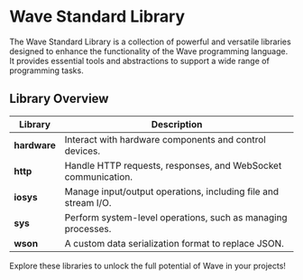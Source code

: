 # Wave Standard Library

The Wave Standard Library is a collection of powerful and versatile libraries designed to enhance the functionality of the Wave programming language. It provides essential tools and abstractions to support a wide range of programming tasks.

## Library Overview
| Library  | Description                                                        |
|----------|--------------------------------------------------------------------|
| **hardware** | Interact with hardware components and control devices.            |
| **http**      | Handle HTTP requests, responses, and WebSocket communication.     |
| **iosys**     | Manage input/output operations, including file and stream I/O.    |
| **sys**       | Perform system-level operations, such as managing processes.      |
| **wson**      | A custom data serialization format to replace JSON.               |

Explore these libraries to unlock the full potential of Wave in your projects!
